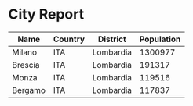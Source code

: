 # City Report

| Name | Country | District | Population |
| ---- | ------- | -------- | ---------- |
| Milano | ITA | Lombardia | 1300977 |
| Brescia | ITA | Lombardia | 191317 |
| Monza | ITA | Lombardia | 119516 |
| Bergamo | ITA | Lombardia | 117837 |
